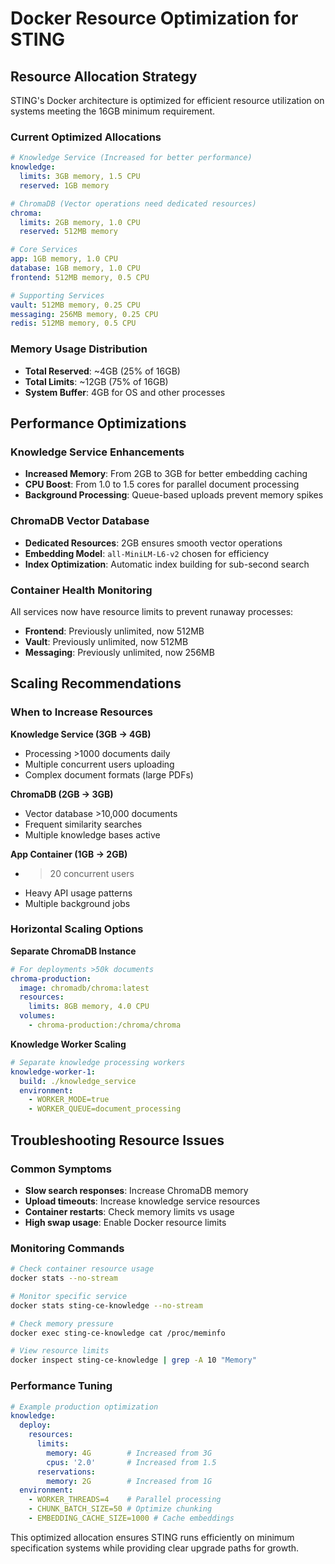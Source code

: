 # Docker Resource Optimization for STING

## Resource Allocation Strategy

STING's Docker architecture is optimized for efficient resource utilization on systems meeting the 16GB minimum requirement.

### Current Optimized Allocations

```yaml
# Knowledge Service (Increased for better performance)
knowledge:
  limits: 3GB memory, 1.5 CPU
  reserved: 1GB memory

# ChromaDB (Vector operations need dedicated resources)  
chroma:
  limits: 2GB memory, 1.0 CPU
  reserved: 512MB memory

# Core Services
app: 1GB memory, 1.0 CPU
database: 1GB memory, 1.0 CPU
frontend: 512MB memory, 0.5 CPU

# Supporting Services  
vault: 512MB memory, 0.25 CPU
messaging: 256MB memory, 0.25 CPU
redis: 512MB memory, 0.5 CPU
```

### Memory Usage Distribution
- **Total Reserved**: ~4GB (25% of 16GB)
- **Total Limits**: ~12GB (75% of 16GB) 
- **System Buffer**: 4GB for OS and other processes

## Performance Optimizations

### Knowledge Service Enhancements
- **Increased Memory**: From 2GB to 3GB for better embedding caching
- **CPU Boost**: From 1.0 to 1.5 cores for parallel document processing
- **Background Processing**: Queue-based uploads prevent memory spikes

### ChromaDB Vector Database
- **Dedicated Resources**: 2GB ensures smooth vector operations
- **Embedding Model**: `all-MiniLM-L6-v2` chosen for efficiency
- **Index Optimization**: Automatic index building for sub-second search

### Container Health Monitoring
All services now have resource limits to prevent runaway processes:
- **Frontend**: Previously unlimited, now 512MB
- **Vault**: Previously unlimited, now 512MB  
- **Messaging**: Previously unlimited, now 256MB

## Scaling Recommendations

### When to Increase Resources

**Knowledge Service (3GB → 4GB)**
- Processing >1000 documents daily
- Multiple concurrent users uploading
- Complex document formats (large PDFs)

**ChromaDB (2GB → 3GB)** 
- Vector database >10,000 documents
- Frequent similarity searches
- Multiple knowledge bases active

**App Container (1GB → 2GB)**
- >20 concurrent users
- Heavy API usage patterns
- Multiple background jobs

### Horizontal Scaling Options

**Separate ChromaDB Instance**
```yaml
# For deployments >50k documents
chroma-production:
  image: chromadb/chroma:latest
  resources:
    limits: 8GB memory, 4.0 CPU
  volumes:
    - chroma-production:/chroma/chroma
```

**Knowledge Worker Scaling**
```yaml
# Separate knowledge processing workers
knowledge-worker-1:
  build: ./knowledge_service
  environment:
    - WORKER_MODE=true
    - WORKER_QUEUE=document_processing
```

## Troubleshooting Resource Issues

### Common Symptoms
- **Slow search responses**: Increase ChromaDB memory
- **Upload timeouts**: Increase knowledge service resources  
- **Container restarts**: Check memory limits vs usage
- **High swap usage**: Enable Docker resource limits

### Monitoring Commands
```bash
# Check container resource usage
docker stats --no-stream

# Monitor specific service
docker stats sting-ce-knowledge --no-stream

# Check memory pressure
docker exec sting-ce-knowledge cat /proc/meminfo

# View resource limits
docker inspect sting-ce-knowledge | grep -A 10 "Memory"
```

### Performance Tuning
```yaml
# Example production optimization
knowledge:
  deploy:
    resources:
      limits:
        memory: 4G        # Increased from 3G
        cpus: '2.0'       # Increased from 1.5
      reservations: 
        memory: 2G        # Increased from 1G
  environment:
    - WORKER_THREADS=4    # Parallel processing
    - CHUNK_BATCH_SIZE=50 # Optimize chunking
    - EMBEDDING_CACHE_SIZE=1000 # Cache embeddings
```

This optimized allocation ensures STING runs efficiently on minimum specification systems while providing clear upgrade paths for growth.